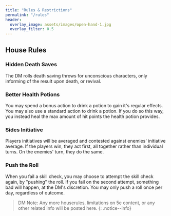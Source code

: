 ```yaml
---
title: "Rules & Restrictions"
permalink: "/rules"
header:
  overlay_image: assets/images/open-hand-1.jpg
  overlay_filter: 0.5
---
```


<!--more-->

## House Rules

### Hidden Death Saves
The DM rolls death saving throws for unconscious characters, only informing of the result upon death, or revival.

### Better Health Potions
You may spend a bonus action to drink a potion to gain it's regular effects. You may also use a standard action to drink a potion. If you do so this way, you instead heal the max amount of hit points the health potion provides.

### Sides Initiative
Players initiatives will be averaged and contested against enemies' initiative average. If the players win, they act first, all together rather than individual turns. On the enemies' turn, they do the same.

### Push the Roll
When you fail a skill check, you may choose to attempt the skill check again, by "pushing" the roll. If you fail on the second attempt, something bad will happen, at the DM's discretion. You may only push a roll once per day, regardless of outcome.


> DM Note: Any more houserules, limitations on 5e content, or any other related info will be posted here.
{: .notice--info}